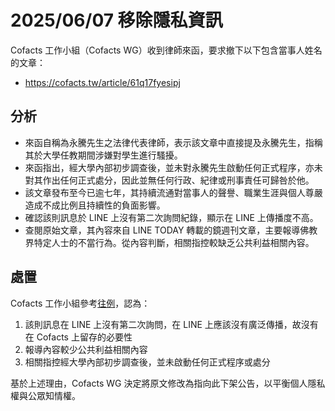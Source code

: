 # 2025/06/07 移除隱私資訊

Cofacts 工作小組（Cofacts WG）收到律師來函，要求撤下以下包含當事人姓名的文章：

- https://cofacts.tw/article/61q17fyesipj

## 分析

- 來函自稱為永騰先生之法律代表律師，表示該文章中直接提及永騰先生，指稱其於大學任教期間涉嫌對學生進行騷擾。
- 來函指出，經大學內部初步調查後，並未對永騰先生啟動任何正式程序，亦未對其作出任何正式處分，因此並無任何行政、紀律或刑事責任可歸咎於他。
- 該文章發布至今已逾七年，其持續流通對當事人的聲譽、職業生涯與個人尊嚴造成不成比例且持續性的負面影響。
- 確認該則訊息於 LINE 上沒有第二次詢問紀錄，顯示在 LINE 上傳播度不高。
- 查閱原始文章，其內容來自 LINE TODAY 轉載的鏡週刊文章，主要報導佛教界特定人士的不當行為。從內容判斷，相關指控較缺乏公共利益相關內容。

## 處置

Cofacts 工作小組參考[往例](https://github.com/cofacts/takedowns/blob/master/2024/0926-privacy.md)，認為：

1. 該則訊息在 LINE 上沒有第二次詢問，在 LINE 上應該沒有廣泛傳播，故沒有在 Cofacts 上留存的必要性
2. 報導內容較少公共利益相關內容
3. 相關指控經大學內部初步調查後，並未啟動任何正式程序或處分

基於上述理由，Cofacts WG 決定將原文修改為指向此下架公告，以平衡個人隱私權與公眾知情權。
